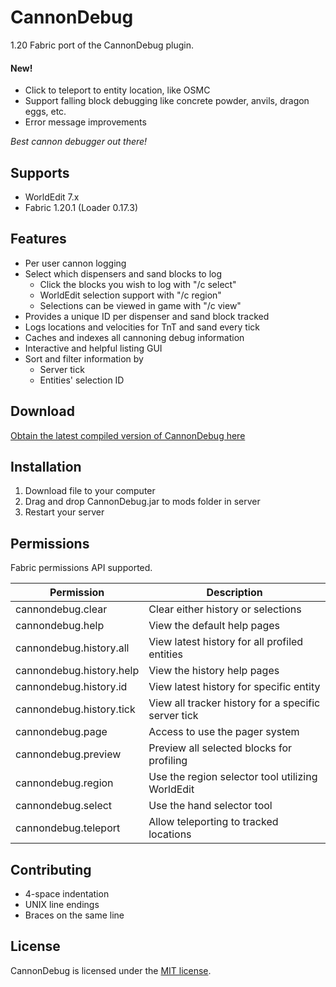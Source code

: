 # CannonDebug

1.20 Fabric port of the CannonDebug plugin.

#### New!
 - Click to teleport to entity location, like OSMC
 - Support falling block debugging like concrete powder, anvils, dragon eggs, etc.
 - Error message improvements

*Best cannon debugger out there!*

## Supports

* WorldEdit 7.x
* Fabric 1.20.1 (Loader 0.17.3)

## Features

* Per user cannon logging
* Select which dispensers and sand blocks to log
  * Click the blocks you wish to log with "/c select"
  * WorldEdit selection support with "/c region"
  * Selections can be viewed in game with "/c view"
* Provides a unique ID per dispenser and sand block tracked
* Logs locations and velocities for TnT and sand every tick
* Caches and indexes all cannoning debug information
* Interactive and helpful listing GUI
* Sort and filter information by
  * Server tick
  * Entities' selection ID

## Download

[Obtain the latest compiled version of CannonDebug here](https://github.com/UltimateGG/CannonDebug-Fabric/releases)

## Installation

1. Download file to your computer
2. Drag and drop CannonDebug.jar to mods folder in server
3. Restart your server

## Permissions
Fabric permissions API supported.

| **Permission**           | **Description**                                     |
|--------------------------|-----------------------------------------------------|
| cannondebug.clear        | Clear either history or selections                  |
| cannondebug.help         | View the default help pages                         |
| cannondebug.history.all  | View latest history for all profiled entities       |
| cannondebug.history.help | View the history help pages                         |
| cannondebug.history.id   | View latest history for specific entity             |
| cannondebug.history.tick | View all tracker history for a specific server tick |
| cannondebug.page         | Access to use the pager system                      |
| cannondebug.preview      | Preview all selected blocks for profiling           |
| cannondebug.region       | Use the region selector tool utilizing WorldEdit    |
| cannondebug.select       | Use the hand selector tool                          |
| cannondebug.teleport     | Allow teleporting to tracked locations              |

## Contributing

* 4-space indentation
* UNIX line endings
* Braces on the same line

## License

CannonDebug is licensed under the [MIT license](https://tldrlegal.com/license/mit-license).
